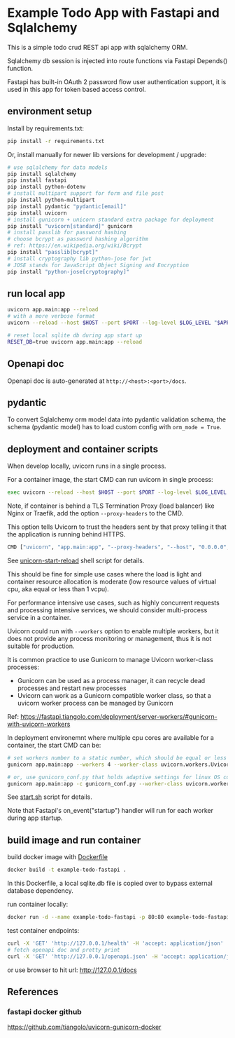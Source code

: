 # Example Todo App with Fastapi and Sqlalchemy

This is a simple todo crud REST api app with sqlalchemy ORM.

Sqlalchemy db session is injected into route functions via Fastapi Depends()
function.

Fastapi has built-in OAuth 2 password flow user authentication support, it is
used in this app for token based access control.

## environment setup

Install by requirements.txt:

```sh
pip install -r requirements.txt
```

Or, install manually for newer lib versions for development / upgrade:

```sh
# use sqlalchemy for data models
pip install sqlalchemy
pip install fastapi
pip install python-dotenv
# install multipart support for form and file post
pip install python-multipart
pip install pydantic "pydantic[email]"
pip install uvicorn
# install gunicorn + unicorn standard extra package for deployment
pip install "uvicorn[standard]" gunicorn
# install passlib for password hashing
# choose bcrypt as password hashing algorithm
# ref: https://en.wikipedia.org/wiki/Bcrypt
pip install "passlib[bcrypt]"
# install cryptography lib python-jose for jwt
# JOSE stands for JavaScript Object Signing and Encryption
pip install "python-jose[cryptography]"
```

## run local app

```sh
uvicorn app.main:app --reload
# with a more verbose format
uvicorn --reload --host $HOST --port $PORT --log-level $LOG_LEVEL "$APP_MODULE"

# reset local sqlite db during app start up
RESET_DB=true uvicorn app.main:app --reload
```

## Openapi doc

Openapi doc is auto-generated at `http://<host>:<port>/docs`.


## pydantic

To convert Sqlalchemy orm model data into pydantic validation schema,
the schema (pydantic model) has to load custom config with `orm_mode = True`.

## deployment and container scripts

When develop locally, uvicorn runs in a single process.

For a container image, the start CMD can run uvicorn in single process:

```sh
exec uvicorn --reload --host $HOST --port $PORT --log-level $LOG_LEVEL "$APP_MODULE"
```

Note, if container is behind a TLS Termination Proxy (load balancer) like Nginx
or Traefik, add the option `--proxy-headers` to the CMD.

This option tells Uvicorn to trust the headers sent by that proxy telling it
that the application is running behind HTTPS.

```sh
CMD ["uvicorn", "app.main:app", "--proxy-headers", "--host", "0.0.0.0", "--port", "80"]
```

See [unicorn-start-reload](./start-uvicorn.sh) shell script for details.

This should be fine for simple use cases where the load is light and container
resource allocation is moderate (low resource values of virtual cpu, aka
equal or less than 1 vcpu).

For performance intensive use cases, such as highly concurrent requests and
processing intensive services, we should consider multi-process service
in a container.

Uvicorn could run with `--workers` option to enable multiple workers,
but it does not provide any process monitoring or management, thus it is not
suitable for production.

It is common practice to use Gunicorn to manage Uvicorn worker-class processes:

- Gunicorn can be used as a process manager, it can recycle dead processes
  and restart new processes
- Uvicorn can work as a Gunicorn compatible worker class, so that a uvicorn
  worker process can be managed by Gunicorn

Ref: https://fastapi.tiangolo.com/deployment/server-workers/#gunicorn-with-uvicorn-workers

In deployment environemnt where multiple cpu cores are available for a container,
the start CMD can be:

```sh
# set workers number to a static number, which should be equal or less than cpu core number
gunicorn app.main:app --workers 4 --worker-class uvicorn.workers.UvicornWorker --bind 0.0.0.0:80

# or, use gunicorn_conf.py that holds adaptive settings for linux OS container env
gunicorn app.main:app -c gunicorn_conf.py --worker-class uvicorn.workers.UvicornWorker
```

See [start.sh](./start.sh) script for details.

Note that Fastapi's on_event("startup") handler will run for each worker
during app startup.

## build image and run container

build docker image with [Dockerfile](./Dockerfile)

```sh
docker build -t example-todo-fastapi .
```

In this Dockerfile, a local sqlite.db file is copied over to bypass external
database dependency.

run container locally:

```sh
docker run -d --name example-todo-fastapi -p 80:80 example-todo-fastapi
```

test container endpoints:

```sh
curl -X 'GET' 'http://127.0.0.1/health' -H 'accept: application/json'
# fetch openapi doc and pretty print
curl -X 'GET' 'http://127.0.0.1/openapi.json' -H 'accept: application/json' | jq
```

or use browser to hit url: http://127.0.0.1/docs

## References

### fastapi docker github

https://github.com/tiangolo/uvicorn-gunicorn-docker
